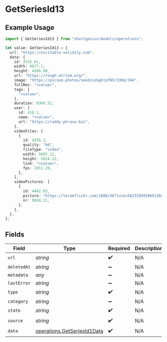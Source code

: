# GetSeriesId13

## Example Usage

```typescript
import { GetSeriesId13 } from "shortgenius/models/operations";

let value: GetSeriesId13 = {
  url: "https://excitable-validity.com",
  data: {
    id: 2532.61,
    width: 8677.1,
    height: 4266.08,
    url: "https://rough-atrium.org/",
    image: "https://picsum.photos/seed/uzGgEtpTNV/3366/344",
    fullRes: "<value>",
    tags: [
      "<value>",
    ],
    duration: 8366.52,
    user: {
      id: 418.1,
      name: "<value>",
      url: "https://ruddy-phrase.biz",
    },
    videoFiles: [
      {
        id: 4256.3,
        quality: "hd",
        fileType: "video",
        width: 5605.12,
        height: 5824.12,
        link: "<value>",
        fps: 2012.29,
      },
    ],
    videoPictures: [
      {
        id: 4482.03,
        picture: "https://loremflickr.com/1888/46?lock=5623195010691302",
        nr: 9928.21,
      },
    ],
  },
};
```

## Fields

| Field                                                                      | Type                                                                       | Required                                                                   | Description                                                                |
| -------------------------------------------------------------------------- | -------------------------------------------------------------------------- | -------------------------------------------------------------------------- | -------------------------------------------------------------------------- |
| `url`                                                                      | *string*                                                                   | :heavy_check_mark:                                                         | N/A                                                                        |
| `deletedAt`                                                                | *string*                                                                   | :heavy_minus_sign:                                                         | N/A                                                                        |
| `metadata`                                                                 | *any*                                                                      | :heavy_minus_sign:                                                         | N/A                                                                        |
| `lastError`                                                                | *string*                                                                   | :heavy_minus_sign:                                                         | N/A                                                                        |
| `type`                                                                     | *string*                                                                   | :heavy_check_mark:                                                         | N/A                                                                        |
| `category`                                                                 | *string*                                                                   | :heavy_minus_sign:                                                         | N/A                                                                        |
| `state`                                                                    | *string*                                                                   | :heavy_check_mark:                                                         | N/A                                                                        |
| `source`                                                                   | *string*                                                                   | :heavy_check_mark:                                                         | N/A                                                                        |
| `data`                                                                     | [operations.GetSeriesId1Data](../../models/operations/getseriesid1data.md) | :heavy_check_mark:                                                         | N/A                                                                        |